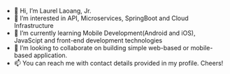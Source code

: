 - 👋 Hi, I’m Laurel Laoang, Jr.
- 👀 I’m interested in API, Microservices, SpringBoot and Cloud Infrastructure
- 🌱 I’m currently learning Mobile Development(Android and iOS), JavaScipt and front-end development technologies
- 💞️ I’m looking to collaborate on building simple web-based or mobile-based application.
- 📫 You can reach me with contact details provided in my profile. Cheers!

<!---
lslaoang/lslaoang is a ✨ special ✨ repository because its `README.md` (this file) appears on your GitHub profile.
You can click the Preview link to take a look at your changes.
--->
